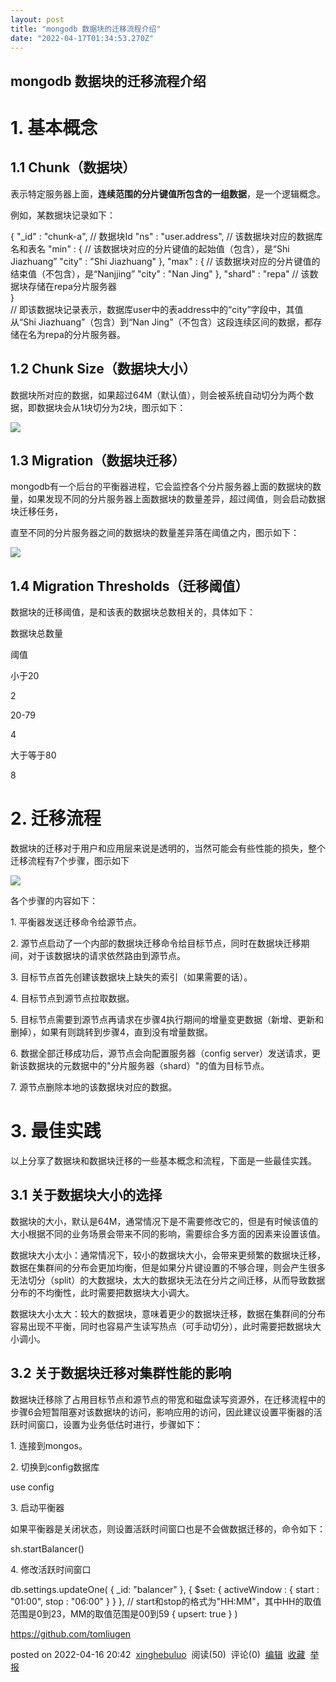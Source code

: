 ```yaml
---
layout: post
title: "mongodb 数据块的迁移流程介绍"
date: "2022-04-17T01:34:53.270Z"
---
```

mongodb 数据块的迁移流程介绍
------------------

1\. 基本概念
========

1.1 Chunk（数据块）
--------------

表示特定服务器上面，**连续范围的分片键值所包含的一组数据**，是一个逻辑概念。

例如，某数据块记录如下：

{
    "\_id" : "chunk-a",  // 数据块Id
    "ns" : "user.address",  // 该数据块对应的数据库名和表名
    "min" : {               // 该数据块对应的分片键值的起始值（包含），是“Shi Jiazhuang”
        "city" : "Shi Jiazhuang"
    },
    "max" : {               // 该数据块对应的分片键值的结束值（不包含），是“Nanjjing”
        "city" : "Nan Jing"
    },
    "shard" : "repa"        // 该数据块存储在repa分片服务器               
}  
// 即该数据块记录表示，数据库user中的表address中的“city”字段中，其值从“Shi Jiazhuang”（包含）到“Nan Jing”（不包含）这段连续区间的数据，都存储在名为repa的分片服务器。

1.2 Chunk Size（数据块大小）
---------------------

数据块所对应的数据，如果超过64M（默认值），则会被系统自动切分为两个数据，即数据块会从1块切分为2块，图示如下：

![](https://img2022.cnblogs.com/blog/319908/202204/319908-20220416194938583-1111422169.png)

1.3 Migration（数据块迁移）
--------------------

mongodb有一个后台的平衡器进程，它会监控各个分片服务器上面的数据块的数量，如果发现不同的分片服务器上面数据块的数量差异，超过阈值，则会启动数据块迁移任务，

直至不同的分片服务器之间的数据块的数量差异落在阈值之内，图示如下：

![](https://img2022.cnblogs.com/blog/319908/202204/319908-20220416200338301-423926216.png)

1.4 Migration Thresholds（迁移阈值）
------------------------------

数据块的迁移阈值，是和该表的数据块总数相关的，具体如下：

数据块总数量

阈值

小于20

2

20-79

4

大于等于80

8

2\. 迁移流程
========

数据块的迁移对于用户和应用层来说是透明的，当然可能会有些性能的损失，整个迁移流程有7个步骤，图示如下

![](https://img2022.cnblogs.com/blog/319908/202204/319908-20220416201658056-732456315.png)

各个步骤的内容如下：

1\. 平衡器发送迁移命令给源节点。

2\. 源节点启动了一个内部的数据块迁移命令给目标节点，同时在数据块迁移期间，对于该数据块的请求依然路由到源节点。

3\. 目标节点首先创建该数据块上缺失的索引（如果需要的话）。

4\. 目标节点到源节点拉取数据。

5\. 目标节点需要到源节点再请求在步骤4执行期间的增量变更数据（新增、更新和删掉），如果有则跳转到步骤4，直到没有增量数据。

6\. 数据全部迁移成功后，源节点会向配置服务器（config server）发送请求，更新该数据块的元数据中的"分片服务器（shard）"的值为目标节点。

7\. 源节点删除本地的该数据块对应的数据。

3\. 最佳实践
========

以上分享了数据块和数据块迁移的一些基本概念和流程，下面是一些最佳实践。

3.1 关于数据块大小的选择
--------------

数据块的大小，默认是64M，通常情况下是不需要修改它的，但是有时候该值的大小根据不同的业务场景会带来不同的影响，需要综合多方面的因素来设置该值。

数据块大小太小：通常情况下，较小的数据块大小，会带来更频繁的数据块迁移，数据在集群间的分布会更加均衡，但是如果分片键设置的不够合理，则会产生很多无法切分（split）的大数据块，太大的数据块无法在分片之间迁移，从而导致数据分布的不均衡性，此时需要把数据块大小调大。

数据块大小太大：较大的数据块，意味着更少的数据块迁移，数据在集群间的分布容易出现不平衡，同时也容易产生读写热点（可手动切分），此时需要把数据块大小调小。

3.2 关于数据块迁移对集群性能的影响
-------------------

数据块迁移除了占用目标节点和源节点的带宽和磁盘读写资源外，在迁移流程中的步骤6会短暂阻塞对该数据块的访问，影响应用的访问，因此建议设置平衡器的活跃时间窗口，设置为业务低估时进行，步骤如下：

1\. 连接到mongos。

2\. 切换到config数据库

use config

3\. 启动平衡器

如果平衡器是关闭状态，则设置活跃时间窗口也是不会做数据迁移的，命令如下：

sh.startBalancer()

4\. 修改活跃时间窗口

db.settings.updateOne(
   { \_id: "balancer" },
   { $set: { activeWindow : { start : "01:00", stop : "06:00" } } },  // start和stop的格式为"HH:MM"，其中HH的取值范围是0到23，MM的取值范围是00到59
   { upsert: true }
)

https://github.com/tomliugen

posted on 2022-04-16 20:42  [xinghebuluo](https://www.cnblogs.com/xinghebuluo/)  阅读(50)  评论(0)  [编辑](https://i.cnblogs.com/EditPosts.aspx?postid=16154158)  [收藏](javascript:void(0))  [举报](javascript:void(0))